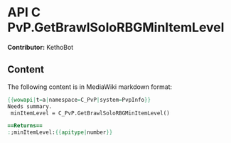 # API C PvP.GetBrawlSoloRBGMinItemLevel

**Contributor:** KethoBot

## Content

The following content is in MediaWiki markdown format:

```mediawiki
{{wowapi|t=a|namespace=C_PvP|system=PvpInfo}}
Needs summary.
 minItemLevel = C_PvP.GetBrawlSoloRBGMinItemLevel()

==Returns==
:;minItemLevel:{{apitype|number}}
```